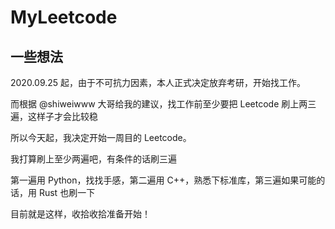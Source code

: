 # MyLeetcode

## 一些想法

2020.09.25 起，由于不可抗力因素，本人正式决定放弃考研，开始找工作。

而根据 @shiweiwww 大哥给我的建议，找工作前至少要把 Leetcode 刷上两三遍，这样子才会比较稳

所以今天起，我决定开始一周目的 Leetcode。

我打算刷上至少两遍吧，有条件的话刷三遍

第一遍用 Python，找找手感，第二遍用 C++，熟悉下标准库，第三遍如果可能的话，用 Rust 也刷一下

目前就是这样，收拾收拾准备开始！
